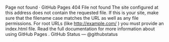 Page not found · GitHub Pages
404
File not found
The site configured at this address does not
        contain the requested file.
If this is your site, make sure that the filename case matches the URL
        as well as any file permissions.
For root URLs (like
http://example.com/
) you must provide an
index.html
file.
Read the full documentation
for more information about using
GitHub Pages
.
GitHub Status
—
@githubstatus